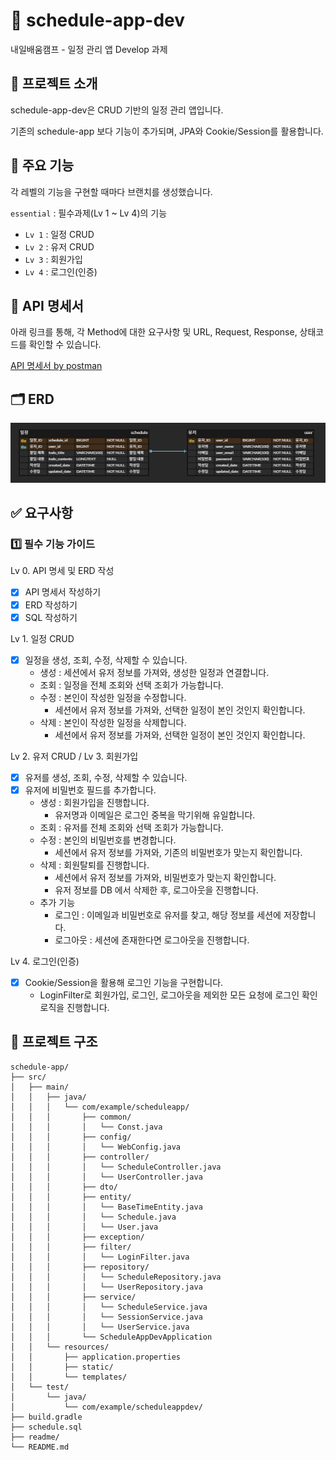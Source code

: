 # 📅 schedule-app-dev
내일배움캠프 - 일정 관리 앱 Develop 과제

## 🐾 프로젝트 소개

schedule-app-dev은 CRUD 기반의 일정 관리 앱입니다.

기존의 schedule-app 보다 기능이 추가되며, JPA와 Cookie/Session를 활용합니다.

## 📌 주요 기능

각 레벨의 기능을 구현할 때마다 브랜치를 생성했습니다. 

`essential` :  필수과제(Lv 1 ~ Lv 4)의 기능
- `Lv 1` : 일정 CRUD
- `Lv 2` : 유저 CRUD
- `Lv 3` : 회원가입
- `Lv 4` : 로그인(인증)

## 📑 API 명세서
아래 링크를 통해, 각 Method에 대한 요구사항 및 URL, Request, Response, 상태코드를 확인할 수 있습니다.

[API 명세서 by postman](https://documenter.getpostman.com/view/44733463/2sB2qWG4BX)

## 🗂️ ERD

![erdEssential.png](readme/erdEssential.png)

## ✅ 요구사항

### 1️⃣ 필수 기능 가이드

Lv 0. API 명세 및 ERD 작성
- [x] API 명세서 작성하기
- [x] ERD 작성하기
- [x] SQL 작성하기

Lv 1. 일정 CRUD
- [x] 일정을 생성, 조회, 수정, 삭제할 수 있습니다.
  - 생성 : 세션에서 유저 정보를 가져와, 생성한 일정과 연결합니다.
  - 조회 : 일정을 전체 조회와 선택 조회가 가능합니다.
  - 수정 : 본인이 작성한 일정을 수정합니다.
    - 세션에서 유저 정보를 가져와, 선택한 일정이 본인 것인지 확인합니다.
  - 삭제 : 본인이 작성한 일정을 삭제합니다.
    - 세션에서 유저 정보를 가져와, 선택한 일정이 본인 것인지 확인합니다.
 
Lv 2. 유저 CRUD / Lv 3. 회원가입
- [x] 유저를 생성, 조회, 수정, 삭제할 수 있습니다.
- [x] 유저에 비밀번호 필드를 추가합니다.
    - 생성 : 회원가입을 진행합니다.
      - 유저명과 이메일은 로그인 중복을 막기위해 유일합니다.
    - 조회 : 유저를 전체 조회와 선택 조회가 가능합니다.
    - 수정 : 본인의 비밀번호를 변경합니다.
        - 세션에서 유저 정보를 가져와, 기존의 비밀번호가 맞는지 확인합니다.
    - 삭제 : 회원탈퇴를 진행합니다.
        - 세션에서 유저 정보를 가져와, 비밀번호가 맞는지 확인합니다.
        - 유저 정보를 DB 에서 삭제한 후, 로그아웃을 진행합니다.
    - 추가 기능
      - 로그인 : 이메일과 비밀번호로 유저를 찾고, 해당 정보를 세션에 저장합니다.
      - 로그아웃 : 세션에 존재한다면 로그아웃을 진행합니다.

Lv 4. 로그인(인증)
- [x] Cookie/Session을 활용해 로그인 기능을 구현합니다.
  - LoginFilter로 회원가입, 로그인, 로그아웃을 제외한 모든 요청에 로그인 확인 로직을 진행합니다.


## 📁 프로젝트 구조

```
schedule-app/
├── src/
│   ├── main/
│   │   ├── java/
│   │   │   └── com/example/scheduleapp/
│   │   │       ├── common/
│   │   │       │   └── Const.java
│   │   │       ├── config/
│   │   │       │   └── WebConfig.java
│   │   │       ├── controller/
│   │   │       │   └── ScheduleController.java
│   │   │       │   └── UserController.java
│   │   │       ├── dto/
│   │   │       ├── entity/
│   │   │       │   └── BaseTimeEntity.java
│   │   │       │   └── Schedule.java
│   │   │       │   └── User.java
│   │   │       ├── exception/
│   │   │       ├── filter/
│   │   │       │   └── LoginFilter.java
│   │   │       ├── repository/
│   │   │       │   └── ScheduleRepository.java
│   │   │       │   └── UserRepository.java
│   │   │       ├── service/
│   │   │       │   └── ScheduleService.java
│   │   │       │   └── SessionService.java
│   │   │       │   └── UserService.java
│   │   │       └── ScheduleAppDevApplication
│   │   └── resources/
│   │       ├── application.properties
│   │       ├── static/
│   │       └── templates/
│   └── test/
│       └── java/
│           └── com/example/scheduleappdev/
├── build.gradle
├── schedule.sql
├── readme/
└── README.md
```